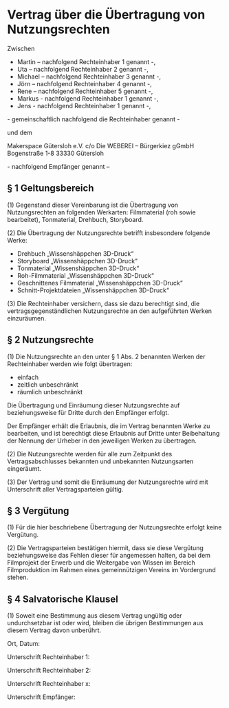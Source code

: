 # Vertrag über die Übertragung von Nutzungsrechten

[comment]: <> (First draft of the Transfer_Rights_of_Use contract)
[comment]: <> (@author: Martin Teuber)

Zwischen

* Martin – nachfolgend Rechteinhaber 1 genannt -,
* Uta – nachfolgend Rechteinhaber 2 genannt -,
* Michael – nachfolgend Rechteinhaber 3 genannt -,
* Jörn – nachfolgend Rechteinhaber 4 genannt -,
* Rene – nachfolgend Rechteinhaber 5 genannt -,
* Markus - nachfolgend Rechteinhaber 1 genannt -,
* Jens - nachfolgend Rechteinhaber 1 genannt -,

\- gemeinschaftlich nachfolgend die Rechteinhaber genannt -

und dem

Makerspace Gütersloh e.V. c/o Die WEBEREI – Bürgerkiez gGmbH Bogenstraße 1-8 33330 Gütersloh

\- nachfolgend Empfänger genannt –

## § 1 Geltungsbereich

(1) Gegenstand dieser Vereinbarung ist die Übertragung von Nutzungsrechten an folgenden Werkarten: Filmmaterial (roh sowie bearbeitet), Tonmaterial, Drehbuch, Storyboard.

(2) Die Übertragung der Nutzungsrechte betrifft insbesondere folgende Werke:

* Drehbuch „Wissenshäppchen 3D-Druck“
* Storyboard „Wissenshäppchen 3D-Druck“
* Tonmaterial „Wissenshäppchen 3D-Druck“
* Roh-Filmmaterial „Wissenshäppchen 3D-Druck“
* Geschnittenes Filmmaterial „Wissenshäppchen 3D-Druck“
* Schnitt-Projektdateien „Wissenshäppchen 3D-Druck“

(3) Die Rechteinhaber versichern, dass sie dazu berechtigt sind, die vertragsgegenständlichen Nutzungsrechte an den aufgeführten Werken einzuräumen.

## § 2 Nutzungsrechte

(1) Die Nutzungsrechte an den unter § 1 Abs. 2 benannten Werken der Rechteinhaber werden wie folgt übertragen:

* einfach
* zeitlich unbeschränkt
* räumlich unbeschränkt

Die Übertragung und Einräumung dieser Nutzungsrechte auf beziehungsweise für Dritte durch den Empfänger erfolgt.

Der Empfänger erhält die Erlaubnis, die im Vertrag benannten Werke zu bearbeiten, und ist berechtigt diese Erlaubnis auf Dritte unter Beibehaltung der Nennung der Urheber in den jeweiligen Werken zu übertragen.

(2) Die Nutzungsrechte werden für alle zum Zeitpunkt des Vertragsabschlusses bekannten und unbekannten Nutzungsarten eingeräumt.

(3) Der Vertrag und somit die Einräumung der Nutzungsrechte wird mit Unterschrift aller Vertragsparteien gültig.

## § 3 Vergütung

(1) Für die hier beschriebene Übertragung der Nutzungsrechte erfolgt keine Vergütung.

(2) Die Vertragsparteien bestätigen hiermit, dass sie diese Vergütung beziehungsweise das Fehlen dieser für angemessen halten, da bei dem Filmprojekt der Erwerb und die Weitergabe von Wissen im Bereich Filmproduktion im Rahmen eines gemeinnützigen Vereins im Vordergrund stehen.

## § 4 Salvatorische Klausel

(1) Soweit eine Bestimmung aus diesem Vertrag ungültig oder undurchsetzbar ist oder wird, bleiben die übrigen Bestimmungen aus diesem Vertrag davon unberührt.

Ort, Datum:

Unterschrift Rechteinhaber 1:

Unterschrift Rechteinhaber 2:

Unterschrift Rechteinhaber x:

Unterschrift Empfänger:
